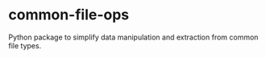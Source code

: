 # common-file-ops
Python package to simplify data manipulation and extraction from common file types.
